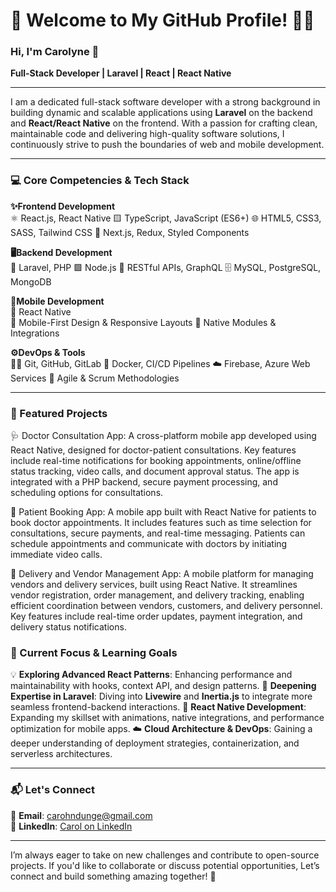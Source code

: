 # 🌟 Welcome to My GitHub Profile! 👩‍💻

### Hi, I'm Carolyne 🌟
**Full-Stack Developer | Laravel | React | React Native**

---

I am a dedicated full-stack software developer with a strong background in building dynamic and scalable applications using **Laravel** on the backend and **React/React Native** on the frontend. With a passion for crafting clean, maintainable code and delivering high-quality software solutions, I continuously strive to push the boundaries of web and mobile development.

---

### 💻 Core Competencies & Tech Stack

**✨Frontend Development**  
⚛️ React.js, React Native
🟨 TypeScript, JavaScript (ES6+)
🌐 HTML5, CSS3, SASS, Tailwind CSS
🧩 Next.js, Redux, Styled Components 

**🖥️Backend Development**  
🐘 Laravel, PHP
🟩 Node.js
🔗 RESTful APIs, GraphQL
🗄️ MySQL, PostgreSQL, MongoDB

**📱Mobile Development**  
📱 React Native  
📐 Mobile-First Design & Responsive Layouts
🔌 Native Modules & Integrations

**⚙️DevOps & Tools**  
🧑‍💻 Git, GitHub, GitLab
🐳 Docker, CI/CD Pipelines
☁️ Firebase, Azure Web Services
👥 Agile & Scrum Methodologies 

---

### 🚀 Featured Projects

🩺 Doctor Consultation App: A cross-platform mobile app developed using React Native, designed for doctor-patient consultations. Key features include real-time notifications for booking appointments, online/offline status tracking, video calls, and document approval status. The app is integrated with a PHP backend, secure payment processing, and scheduling options for consultations.

📅 Patient Booking App: A mobile app built with React Native for patients to book doctor appointments. It includes features such as time selection for consultations, secure payments, and real-time messaging. Patients can schedule appointments and communicate with doctors by initiating immediate video calls.

🚚 Delivery and Vendor Management App: A mobile platform for managing vendors and delivery services, built using React Native. It streamlines vendor registration, order management, and delivery tracking, enabling efficient coordination between vendors, customers, and delivery personnel. Key features include real-time order updates, payment integration, and delivery status notifications.


### 🌱 Current Focus & Learning Goals

💡 **Exploring Advanced React Patterns**: Enhancing performance and maintainability with hooks, context API, and design patterns.
💪 **Deepening Expertise in Laravel**: Diving into **Livewire** and **Inertia.js** to integrate more seamless frontend-backend interactions.
🔧 **React Native Development**: Expanding my skillset with animations, native integrations, and performance optimization for mobile apps.
☁️ **Cloud Architecture & DevOps**: Gaining a deeper understanding of deployment strategies, containerization, and serverless architectures.

---

### 📬 Let's Connect

📧 **Email**: [carohndunge@gmail.com](mailto:carohndunge@gmail.com)  
🔗 **LinkedIn**: [Carol on LinkedIn](https://www.linkedin.com/in/carol-n-432a14149/)  

---

I’m always eager to take on new challenges and contribute to open-source projects. If you'd like to collaborate or discuss potential opportunities, Let’s connect and build something amazing together! 🚀
